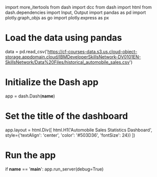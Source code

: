 import more_itertools
from dash import dcc
from dash import html
from dash.dependencies import Input, Output
import pandas as pd
import plotly.graph_objs as go
import plotly.express as px

# Load the data using pandas
data = pd.read_csv('https://cf-courses-data.s3.us.cloud-object-storage.appdomain.cloud/IBMDeveloperSkillsNetwork-DV0101EN-SkillsNetwork/Data%20Files/historical_automobile_sales.csv')


# Initialize the Dash app
app = dash.Dash(__name__)

# Set the title of the dashboard
app.layout = html.Div([
    html.H1('Automobile Sales Statistics Dashboard',
            style={'textAlign': 'center', 'color': '#503D36', 'fontSize': 24})
])

# Run the app
if __name__ == '__main__':
    app.run_server(debug=True)

